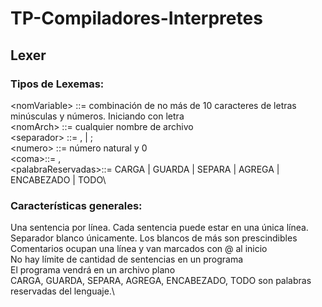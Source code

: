 # TP-Compiladores-Interpretes

## Lexer
### Tipos de Lexemas:
\<nomVariable\> ::= combinación de no más de 10 caracteres de letras minúsculas y números. Iniciando con letra\
\<nomArch\> ::= cualquier nombre de archivo\
\<separador\> ::= , | ;\
\<numero\> ::= número natural y 0\
\<coma\>::= ,\
\<palabraReservadas\>::= CARGA | GUARDA | SEPARA | AGREGA | ENCABEZADO | TODO\
### Características generales:
Una sentencia por línea. Cada sentencia puede estar en una única línea.\
Separador blanco únicamente. Los blancos de más son prescindibles\
Comentarios ocupan una línea y van marcados con @ al inicio\
No hay límite de cantidad de sentencias en un programa\
El programa vendrá en un archivo plano\
CARGA, GUARDA, SEPARA, AGREGA, ENCABEZADO, TODO son palabras reservadas del lenguaje.\
